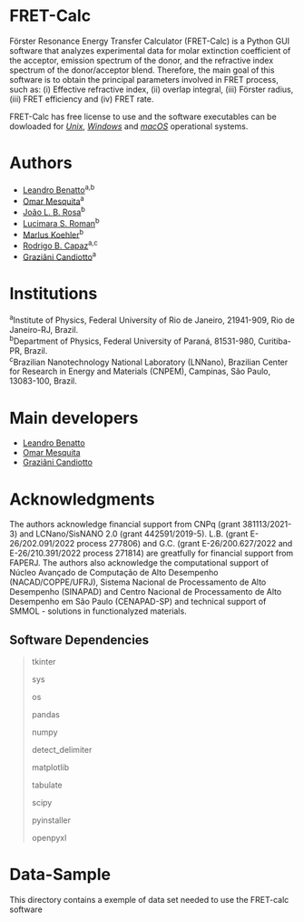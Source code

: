 # FRET-Calc 

Förster Resonance Energy Transfer Calculator (FRET-Calc) is a Python GUI software that analyzes experimental data for molar extinction coefficient of the acceptor, emission spectrum of the donor, and the refractive index spectrum of the donor/acceptor blend. Therefore, the main goal of this software is to obtain the principal parameters involved in FRET process, such as: (i) Effective refractive index, (ii) overlap integral, (iii) Förster radius, (iii) FRET efficiency and (iv) FRET rate. 

FRET-Calc has free license to use and the software executables can be dowloaded for [*Unix*](https://github.com/FRETCalc/FRET-Calc/releases/tag/Unix-v1.0-alpha), [*Windows*](https://github.com/FRETCalc/FRET-Calc/releases/tag/Windows-v1.0-alpha) and [*macOS*](https://github.com/FRETCalc/FRET-Calc/releases/tag/macOS-v1.0-alpha) operational systems. 

# Authors
* [Leandro Benatto](https://orcid.org/0000-0001-9976-3574)<sup>a,b</sup>
* [Omar Mesquita](https://orcid.org/0000-0002-6656-5683)<sup>a</sup>
* [João L. B. Rosa](https://orcid.org/0000-0003-4401-030X)<sup>b</sup>
* [Lucimara S. Roman](https://orcid.org/0000-0001-6567-5920)<sup>b</sup>
* [Marlus Koehler](https://orcid.org/0000-0001-9935-5060)<sup>b</sup>
* [Rodrigo B. Capaz](https://orcid.org/0000-0001-5770-5026)<sup>a,c</sup>
* [Graziâni Candiotto](https://orcid.org/0000-0001-6755-660X)<sup>a</sup>

# Institutions

<sup>a</sup>Institute of  Physics, Federal University of Rio de Janeiro, 21941-909, Rio de Janeiro-RJ, Brazil.<br/>
<sup>b</sup>Department of Physics, Federal University of Paraná, 81531-980, Curitiba-PR, Brazil.<br/>
<sup>c</sup>Brazilian Nanotechnology National Laboratory (LNNano), Brazilian Center for Research in Energy and Materials (CNPEM), Campinas, São Paulo, 13083-100, Brazil.<br/>

# Main developers
* [Leandro Benatto](https://github.com/LeandroBenatto)
* [Omar Mesquita](https://github.com/OmarMesqq)
* [Graziâni Candiotto](https://github.com/gcandiotto)

# Acknowledgments
The authors acknowledge financial support from CNPq (grant 381113/2021-3) and LCNano/SisNANO 2.0 (grant 442591/2019-5). L.B. (grant E-26/202.091/2022 process 277806)  and G.C. (grant E-26/200.627/2022 and E-26/210.391/2022 process 271814) are greatfully for financial support from FAPERJ. The authors also acknowledge the computational support of Núcleo Avançado de Computação de Alto Desempenho (NACAD/COPPE/UFRJ), Sistema Nacional de Processamento de Alto Desempenho (SINAPAD) and Centro Nacional de Processamento de Alto Desempenho em São Paulo (CENAPAD-SP) and technical support of SMMOL - solutions in functionalyzed materials.

## Software Dependencies
  >
  > tkinter
  >
  > sys
  > 
  > os
  >
  > pandas
  >
  > numpy 
  >
  > detect_delimiter
  >
  > matplotlib
  > 
  > tabulate  
  > 
  > scipy
  > 
  > pyinstaller
  > 
  > openpyxl

# Data-Sample
This directory contains a exemple of data set needed to use the FRET-calc software
